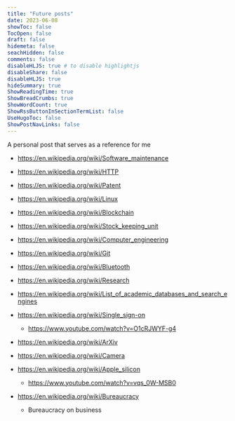 ```yaml
---
title: "Future posts"
date: 2023-06-08
showToc: false
TocOpen: false
draft: false
hidemeta: false
seachHidden: false
comments: false
disableHLJS: true # to disable highlightjs
disableShare: false
disableHLJS: true
hideSummary: true
ShowReadingTime: true
ShowBreadCrumbs: true
ShowWordCount: true
ShowRssButtonInSectionTermList: false
UseHugoToc: false
ShowPostNavLinks: false
---
```


A personal post that serves as a reference for me
- https://en.wikipedia.org/wiki/Software_maintenance

- https://en.wikipedia.org/wiki/HTTP

- https://en.wikipedia.org/wiki/Patent

- https://en.wikipedia.org/wiki/Linux

- https://en.wikipedia.org/wiki/Blockchain

- https://en.wikipedia.org/wiki/Stock_keeping_unit

- https://en.wikipedia.org/wiki/Computer_engineering

- https://en.wikipedia.org/wiki/Git

- https://en.wikipedia.org/wiki/Bluetooth

- https://en.wikipedia.org/wiki/Research

- https://en.wikipedia.org/wiki/List_of_academic_databases_and_search_engines

- https://en.wikipedia.org/wiki/Single_sign-on
    - https://www.youtube.com/watch?v=O1cRJWYF-g4

- https://en.wikipedia.org/wiki/ArXiv



- https://en.wikipedia.org/wiki/Camera

- https://en.wikipedia.org/wiki/Apple_silicon
    -  https://www.youtube.com/watch?v=vqs_0W-MSB0

- https://en.wikipedia.org/wiki/Bureaucracy
    - Bureaucracy on business 

